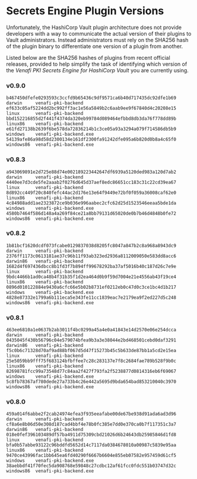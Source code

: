 # Secrets Engine Plugin Versions

Unfortunately, the HashiCorp Vault plugin architecture does not provide developers with a way to
communicate the actual version of their plugins to Vault administrators.  Instead administrators
must rely on the SHA256 hash of the plugin binary to differentiate one version of a plugin from
another.  

Listed below are the SHA256 hashes of plugins from recent official releases, provided to help
simplify the task of identifying which version of the *Venafi PKI Secrets Engine for HashiCorp
Vault* you are currently using.

### v0.9.0
```
b467450dfefe0293593c3ccfd9b65436c9df9571ca6b40d717435dc92dfe1b69  darwin     venafi-pki-backend
ef633c05af5224dd2bc992ff3ac1e56a5849b2c6aab9ee9f67840d4c20208e15  linux      venafi-pki-backend
bbd152216855d2f441f4374da320eb99784d089464efbbd8db3da76f778dd89b  linux86    venafi-pki-backend
e61fd27138b2639f6be578da72836214b1c3ce05a93a3294a079f714586db5b9  windows    venafi-pki-backend.exe
54139afe86a98d58d2300134e161df2300fa91242dfe095a6b820d0b8a4c65f0  windows86  venafi-pki-backend.exe
```

### v0.8.3
```
a943069891e2d725e88d74e002189223442647df6939a5120ded983a120d7ab2  darwin     venafi-pki-backend
4440ee7d3cde5fe2aaab2f0276d645d37aef8edc86651cc183c31c22cd39ea67  linux      venafi-pki-backend
8d892cc449f20c840fefc44ac2d176e13e64f9449e72bf0f059a36008caf62e0  linux86    venafi-pki-backend
4c84988add1ae2323872ce9b036e996aabec2cfc62d25d1523546eeaa5bde1da  windows    venafi-pki-backend.exe
4580b7464f586d148a4a269f84ce21a8bb79131d65020de0b7b46d4848b0fe72  windows86  venafi-pki-backend.exe
```

### v0.8.2
```
1b81bcf1620dcdf073fcabe0129837038d8205fc8047a847b2c8a968a8943dc9  darwin     venafi-pki-backend
2376ff1173c0613181ae37c96b11f93ab323ed2936a8112009050e583dd8acc6  darwin86   venafi-pki-backend
1682d4f697436dbcc8b1fd3f7b894ff99678292ba37af5016b40c187d26c7e9e  linux      venafi-pki-backend
9bdc4466b1ad0ca48b4f31b35f1d2ea464d0b9f59d7004e21e4556ab43f19ce4  linux86    venafi-pki-backend
0896d010122884e9430a6cfc66e5b02b8731ef0212eb0c47d0c3ce1bc4d1b217  windows    venafi-pki-backend.exe
4828e87332e1799a6b111eca5e343fe11cc1839eac7e2179ea9f2ed227d5c248  windows86  venafi-pki-backend.exe
```

### v0.8.1
```
463ee6810a1e0637b2ab3011f4bc0299a45a4e0a41843e14d2570e06e254dcca  darwin     venafi-pki-backend
0435045f430b56796c04e579074bfea9b3a3e38044e2bd468501cebd0daf3291  darwin86   venafi-pki-backend
f5c0b6c71328d70af9ad88bf067d5d47f15273b45c5b633de87bb1a5cd2e15ea  linux      venafi-pki-backend
25e5059bb9fff75f683124bfbffee7c28c283137e7f8c2684fae789b528f9b0c  linux86    venafi-pki-backend
82698781fcc99a73548d77c84aa2f427f793fa2f5238877d0814316eb6f69067  windows    venafi-pki-backend.exe
5c8fb78367af780dede27a733b4c26e442a5695d9bda654bad853210040c3970  windows86  venafi-pki-backend.exe
```

### v0.8.0
```
459a014f6abbe2f2cab24974efea3f935eeafabe00de67be938d91ada6ad3d96  darwin     venafi-pki-backend
cf8a6e8b06d50e308d187cad4bbf4e78b0fc385e7dd0e370ca0b7f117351c3a7  darwin86   venafi-pki-backend
018e0fef396103489df57ba4911d75309cbd21026d6b24643db25985846d1fd8  linux      venafi-pki-backend
bfa0b57abbe93122c96bddfd5652d14c7117da0384678010a00987c5839e95aa  linux86    venafi-pki-backend
9470ce43996fac1bb645ea6fd40290f6667b6604e855eb07582e957459d61cf5  windows    venafi-pki-backend.exe
38aebbdf41f70fec5da908768e59848c27cdbc12af61fcc0fdc551b03747d32c  windows86  venafi-pki-backend.exe
```